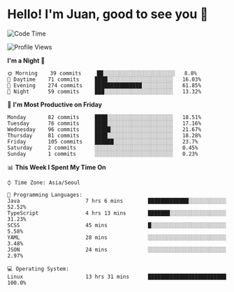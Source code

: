 # Hello! I'm Juan, good to see you 👋

<!--
**Y-k-Y/Y-k-Y** is a ✨ _special_ ✨ repository because its `README.md` (this file) appears on your GitHub profile.

Here are some ideas to get you started:

- 🔭 I’m currently working on ...
- 🌱 I’m currently learning ...
- 👯 I’m looking to collaborate on ...
- 🤔 I’m looking for help with ...
- 💬 Ask me about ...
- 📫 How to reach me: ...
- 😄 Pronouns: ...
- ⚡ Fun fact: ...
-->
<!--
![Profile views](https://gpvc.arturio.dev/Y-k-Y)

[![Omid Nikrah StackOverflow](https://github-readme-stackoverflow.vercel.app/?userID=9517076)](https://stackoverflow.com/users/9517076/i-have-10-fingers)
-->

<!--START_SECTION:waka-->
![Code Time](http://img.shields.io/badge/Code%20Time-798%20hrs%2025%20mins-blue)

![Profile Views](http://img.shields.io/badge/Profile%20Views-0-blue)

**I'm a Night 🦉** 

```text
🌞 Morning    39 commits     ██░░░░░░░░░░░░░░░░░░░░░░░   8.8% 
🌆 Daytime    71 commits     ████░░░░░░░░░░░░░░░░░░░░░   16.03% 
🌃 Evening    274 commits    ███████████████░░░░░░░░░░   61.85% 
🌙 Night      59 commits     ███░░░░░░░░░░░░░░░░░░░░░░   13.32%

```
📅 **I'm Most Productive on Friday** 

```text
Monday       82 commits     ████░░░░░░░░░░░░░░░░░░░░░   18.51% 
Tuesday      76 commits     ████░░░░░░░░░░░░░░░░░░░░░   17.16% 
Wednesday    96 commits     █████░░░░░░░░░░░░░░░░░░░░   21.67% 
Thursday     81 commits     ████░░░░░░░░░░░░░░░░░░░░░   18.28% 
Friday       105 commits    ██████░░░░░░░░░░░░░░░░░░░   23.7% 
Saturday     2 commits      ░░░░░░░░░░░░░░░░░░░░░░░░░   0.45% 
Sunday       1 commits      ░░░░░░░░░░░░░░░░░░░░░░░░░   0.23%

```


📊 **This Week I Spent My Time On** 

```text
⌚︎ Time Zone: Asia/Seoul

💬 Programming Languages: 
Java                     7 hrs 6 mins        █████████████░░░░░░░░░░░░   52.52% 
TypeScript               4 hrs 13 mins       ███████░░░░░░░░░░░░░░░░░░   31.23% 
SCSS                     45 mins             █░░░░░░░░░░░░░░░░░░░░░░░░   5.58% 
YAML                     28 mins             ░░░░░░░░░░░░░░░░░░░░░░░░░   3.48% 
JSON                     24 mins             ░░░░░░░░░░░░░░░░░░░░░░░░░   2.97%

💻 Operating System: 
Linux                    13 hrs 31 mins      █████████████████████████   100.0%

```


<!--END_SECTION:waka-->
